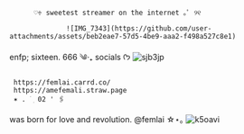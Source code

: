           ♡♱ sweetest streamer on the internet ｡ﾟ ୨୧⠀

                  ![IMG_7343](https://github.com/user-attachments/assets/beb2eae7-57d5-4be9-aaa2-f498a527c8e1)
 enfp; sixteen. 666 ༄‧₊
socials      ᡣ𐭩       ![sjb3jp](https://github.com/user-attachments/assets/b4287a28-e368-4f8b-bacd-1740faeaa165)

     https://femlai.carrd.co/
     https://amefemali.straw.page
     ✶ . ࣪ ׅ 02 ' 🖇️
was born for love and revolution.
@femlai ☆⋆｡    ![k5oavi](https://github.com/user-attachments/assets/ec3d3e5a-4cf3-4fb6-b8e3-17b765f2654e)

